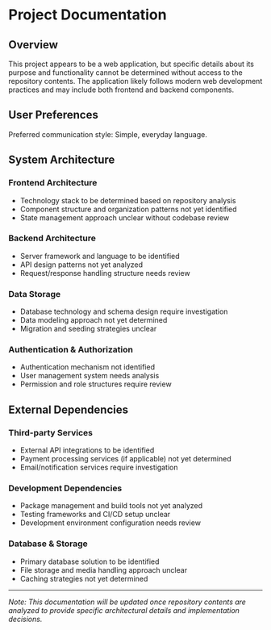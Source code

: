 # Project Documentation

## Overview

This project appears to be a web application, but specific details about its purpose and functionality cannot be determined without access to the repository contents. The application likely follows modern web development practices and may include both frontend and backend components.

## User Preferences

Preferred communication style: Simple, everyday language.

## System Architecture

### Frontend Architecture
- Technology stack to be determined based on repository analysis
- Component structure and organization patterns not yet identified
- State management approach unclear without codebase review

### Backend Architecture
- Server framework and language to be identified
- API design patterns not yet analyzed
- Request/response handling structure needs review

### Data Storage
- Database technology and schema design require investigation
- Data modeling approach not yet determined
- Migration and seeding strategies unclear

### Authentication & Authorization
- Authentication mechanism not identified
- User management system needs analysis
- Permission and role structures require review

## External Dependencies

### Third-party Services
- External API integrations to be identified
- Payment processing services (if applicable) not yet determined
- Email/notification services require investigation

### Development Dependencies
- Package management and build tools not yet analyzed
- Testing frameworks and CI/CD setup unclear
- Development environment configuration needs review

### Database & Storage
- Primary database solution to be identified
- File storage and media handling approach unclear
- Caching strategies not yet determined

---

*Note: This documentation will be updated once repository contents are analyzed to provide specific architectural details and implementation decisions.*